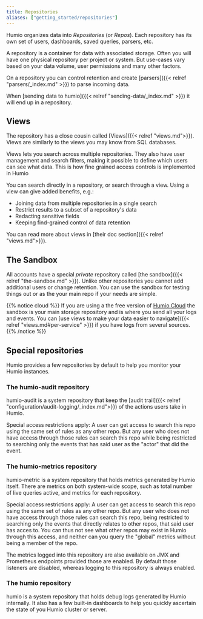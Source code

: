 ```yaml
---
title: Repositories
aliases: ["getting_started/repositories"]
---
```


Humio organizes data into _Repositories_ (or _Repos_). Each repository has its
own set of users, dashboards, saved queries, parsers, etc.

A repository is a container for data with associated storage.
Often you will have one physical repository per project or system. But use-cases
vary based on your data volume, user permissions and many other factors.

On a repository you can control retention and create
[parsers]({{< relref "parsers/_index.md" >}}) to parse incoming data.

When [sending data to humio]({{< relref "sending-data/_index.md" >}}) it will end up in a repository.

## Views

The repository has a close cousin called [Views]({{< relref "views.md">}}).
Views are similarly to the views you may know from SQL databases.

Views lets you search across multiple repositories. They also have user management and search filters, making it possible to define which users can see what data.
This is how fine grained access controls is implemented in Humio

You can search directly in a repository, or search through a
view.
 Using a view can give added benefits, e.g.:

- Joining data from multiple repositories in a single search
- Restrict results to a subset of a repository's data
- Redacting sensitive fields
- Keeping find-grained control of data retention

You can read more about views in [their doc section]({{< relref "views.md">}}).  

## The Sandbox

All accounts have a special _private_ repository called [the sandbox]({{< relref "the-sandbox.md" >}}). Unlike other
repositories you cannot add additional users or change retention. You can use the sandbox for testing things out
or as the your main repo if your needs are simple.

{{% notice cloud %}}
If you are using a the free version of [Humio Cloud](https://cloud.humio.com) the sandbox
is your main storage repository and is where you send all your logs and events. You can
[use views to make your data easier to navigate]({{< relref "views.md#per-service" >}})
if you have logs from several sources.
{{% /notice %}}



## Special repositories

Humio provides a few repositories by default to help you monitor your Humio instances.


### The humio-audit repository

humio-audit is a system repository that keep the [audit trail]({{< relref "configuration/audit-logging/_index.md">}}) of the actions users take in Humio.

Special access restrictions apply: A user can get access to search
this repo using the same set of rules as any other repo. But any user
who does not have access through those rules can search this repo
while being restricted to searching only the events that has said user
as the "actor" that did the event.


### The humio-metrics repository

humio-metric is a system repository that holds metrics generated by Humio itself. There are metrics on both system-wide scope, such as total number of live queries active, and metrics for each repository.

Special access restrictions apply: A user can get access to search
this repo using the same set of rules as any other repo. But any user
who does not have access through those rules can search this repo,
being restricted to searching only the events that directly relates to
other repos, that said user has acces to. You can thus not see what
other repos may exist in Humio through this access, and neither can
you query the "global" metrics without being a member of the repo.

The metrics logged into this repository are also available on JMX and
Prometheus endpoints provided those are enabled. By default those
listeners are disabled, whereas logging to this repository is always
enabled.


### The humio repository

humio is a system repository that holds debug logs generated by Humio
internally.  It also has a few built-in dashboards to help you quickly
ascertain the state of you Humio cluster or server.

